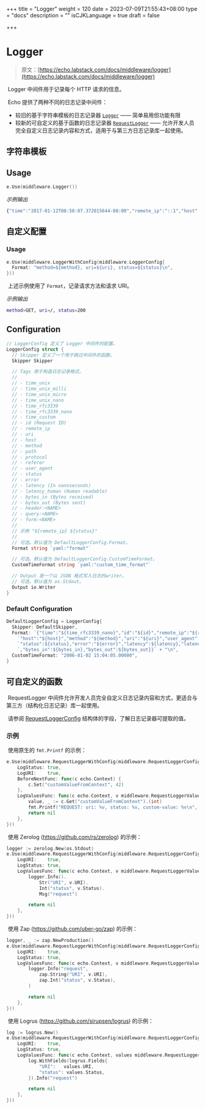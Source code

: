 +++
title = "Logger"
weight = 120
date = 2023-07-09T21:55:43+08:00
type = "docs"
description = ""
isCJKLanguage = true
draft = false

+++

# Logger

> 原文：[https://echo.labstack.com/docs/middleware/logger](https://echo.labstack.com/docs/middleware/logger)

​	Logger 中间件用于记录每个 HTTP 请求的信息。

​	Echo 提供了两种不同的日志记录中间件：

- 较旧的基于字符串模板的日志记录器 [`Logger`](https://github.com/labstack/echo/blob/master/middleware/logger.go) —— 简单易用但功能有限
- 较新的可自定义的基于函数的日志记录器 [`RequestLogger`](https://github.com/labstack/echo/blob/master/middleware/request_logger.go) —— 允许开发人员完全自定义日志记录内容和方式，适用于与第三方日志记录库一起使用。

## 字符串模板

## Usage

```go
e.Use(middleware.Logger())
```



*示例输出*

```js
{"time":"2017-01-12T08:58:07.372015644-08:00","remote_ip":"::1","host":"localhost:1323","method":"GET","uri":"/","status":200,"error":"","latency":14743,"latency_human":"14.743µs","bytes_in":0,"bytes_out":2}
```



## 自定义配置

### Usage

```go
e.Use(middleware.LoggerWithConfig(middleware.LoggerConfig{
  Format: "method=${method}, uri=${uri}, status=${status}\n",
}))
```



​	上述示例使用了 `Format`，记录请求方法和请求 URI。

*示例输出*

```sh
method=GET, uri=/, status=200
```



## Configuration

```go
// LoggerConfig 定义了 Logger 中间件的配置。
LoggerConfig struct {
  // Skipper 定义了一个用于跳过中间件的函数。
  Skipper Skipper

  // Tags 用于构造日志记录格式。
  //
  // - time_unix
  // - time_unix_milli
  // - time_unix_micro
  // - time_unix_nano
  // - time_rfc3339
  // - time_rfc3339_nano
  // - time_custom
  // - id (Request ID)
  // - remote_ip
  // - uri
  // - host
  // - method
  // - path
  // - protocol
  // - referer
  // - user_agent
  // - status
  // - error
  // - latency (In nanoseconds)
  // - latency_human (Human readable)
  // - bytes_in (Bytes received)
  // - bytes_out (Bytes sent)
  // - header:<NAME>
  // - query:<NAME>
  // - form:<NAME>
  //
  // 示例 "${remote_ip} ${status}"
  //
  // 可选。默认值为 DefaultLoggerConfig.Format。
  Format string `yaml:"format"`

  // 可选。默认值为 DefaultLoggerConfig.CustomTimeFormat。
  CustomTimeFormat string `yaml:"custom_time_format"`

  // Output 是一个以 JSON 格式写入日志的writer。
  // 可选。默认值为 os.Stdout。
  Output io.Writer
}
```



### Default Configuration

```go
DefaultLoggerConfig = LoggerConfig{
  Skipper: DefaultSkipper,
  Format: `{"time":"${time_rfc3339_nano}","id":"${id}","remote_ip":"${remote_ip}",` +
    `"host":"${host}","method":"${method}","uri":"${uri}","user_agent":"${user_agent}",` +
    `"status":${status},"error":"${error}","latency":${latency},"latency_human":"${latency_human}"` +
    `,"bytes_in":${bytes_in},"bytes_out":${bytes_out}}` + "\n",
  CustomTimeFormat: "2006-01-02 15:04:05.00000",
}
```



## 可自定义的函数

​	RequestLogger 中间件允许开发人员完全自定义日志记录内容和方式，更适合与第三方（结构化日志记录）库一起使用。

​	请参阅 [RequestLoggerConfig](https://github.com/labstack/echo/blob/master/middleware/request_logger.go) 结构体的字段，了解日志记录器可提取的值。

### 示例

​	使用原生的 `fmt.Printf` 的示例：

```go
e.Use(middleware.RequestLoggerWithConfig(middleware.RequestLoggerConfig{
    LogStatus: true,
    LogURI:    true,
    BeforeNextFunc: func(c echo.Context) {
        c.Set("customValueFromContext", 42)
    },
    LogValuesFunc: func(c echo.Context, v middleware.RequestLoggerValues) error {
        value, _ := c.Get("customValueFromContext").(int)
        fmt.Printf("REQUEST: uri: %v, status: %v, custom-value: %v\n", v.URI, v.Status, value)
        return nil
    },
}))
```



​	使用 Zerolog (https://github.com/rs/zerolog) 的示例：

```go
logger := zerolog.New(os.Stdout)
e.Use(middleware.RequestLoggerWithConfig(middleware.RequestLoggerConfig{
    LogURI:    true,
    LogStatus: true,
    LogValuesFunc: func(c echo.Context, v middleware.RequestLoggerValues) error {
        logger.Info().
            Str("URI", v.URI).
            Int("status", v.Status).
            Msg("request")

        return nil
    },
}))
```



​	使用 Zap (https://github.com/uber-go/zap) 的示例：

```go
logger, _ := zap.NewProduction()
e.Use(middleware.RequestLoggerWithConfig(middleware.RequestLoggerConfig{
    LogURI:    true,
    LogStatus: true,
    LogValuesFunc: func(c echo.Context, v middleware.RequestLoggerValues) error {
        logger.Info("request",
            zap.String("URI", v.URI),
            zap.Int("status", v.Status),
        )

        return nil
    },
}))
```



​	使用 Logrus (https://github.com/sirupsen/logrus) 的示例：

```go
log := logrus.New()
e.Use(middleware.RequestLoggerWithConfig(middleware.RequestLoggerConfig{
    LogURI:    true,
    LogStatus: true,
    LogValuesFunc: func(c echo.Context, values middleware.RequestLoggerValues) error {
        log.WithFields(logrus.Fields{
            "URI":   values.URI,
            "status": values.Status,
        }).Info("request")

        return nil
    },
}))
```